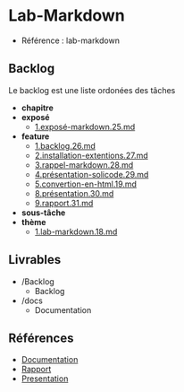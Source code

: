 # Lab-Markdown 
     
- Référence :  lab-markdown 
 
  

## Backlog 

Le backlog est une liste ordonées des tâches 

- **chapitre** 
- **exposé** 
  - [1.exposé-markdown.25.md](./Backlog/exposé/1.exposé-markdown.25.md) 
- **feature** 
  - [1.backlog.26.md](./Backlog/feature/1.backlog.26.md) 
  - [2.installation-extentions.27.md](./Backlog/feature/2.installation-extentions.27.md) 
  - [3.rappel-markdown.28.md](./Backlog/feature/3.rappel-markdown.28.md) 
  - [4.présentation-solicode.29.md](./Backlog/feature/4.présentation-solicode.29.md) 
  - [5.convertion-en-html.19.md](./Backlog/feature/5.convertion-en-html.19.md) 
  - [8.présentation.30.md](./Backlog/feature/8.présentation.30.md) 
  - [9.rapport.31.md](./Backlog/feature/9.rapport.31.md) 
- **sous-tâche** 
- **thème** 
  - [1.lab-markdown.18.md](./Backlog/thème/1.lab-markdown.18.md) 
## Livrables 

 

- /Backlog 
  - Backlog 
- /docs 
  - Documentation 
## Références 
    
     

- [Documentation](https://labs-web.github.io/lab-markdown/) 
- [Rapport](https://labs-web.github.io/lab-markdown/)
- [Presentation](https://labs-web.github.io/lab-markdown/presentation.html)


